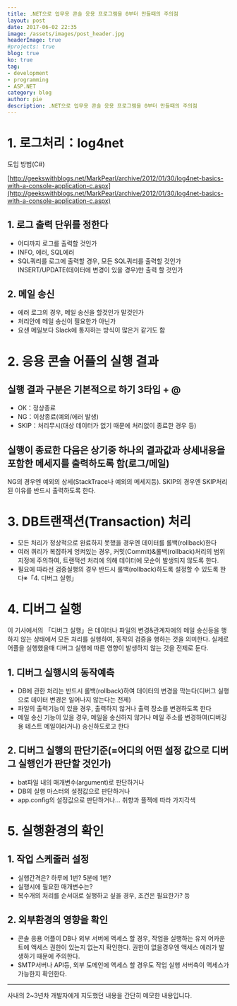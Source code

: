 ```yaml
---
title: .NET으로 업무용 콘솔 응용 프로그램을 0부터 만들때의 주의점
layout: post
date: 2017-06-02 22:35
image: /assets/images/post_header.jpg
headerImage: true
#projects: true
blog: true
ko: true
tag:
- development
- programming
- ASP.NET
category: blog
author: pie
description: .NET으로 업무용 콘솔 응용 프로그램을 0부터 만들때의 주의점
---
```



# 1. 로그처리：log4net

도입 방법(C#)

[http://geekswithblogs.net/MarkPearl/archive/2012/01/30/log4net-basics-with-a-console-application-c.aspx](http://geekswithblogs.net/MarkPearl/archive/2012/01/30/log4net-basics-with-a-console-application-c.aspx)

## 1. 로그 출력 단위를 정한다
- 어디까지 로그를 출력할 것인가
- INFO, 에러, SQL에러
- SQL쿼리를 로그에 출력할 경우, 모든 SQL쿼리를 출력할 것인가 INSERT/UPDATE(데이터에 변경이 있을 경우)만 출력 할 것인가

## 2. 메일 송신
- 에러 로그의 경우, 메일 송신을 할것인가 말것인가
- 처리안에 메일 송신이 필요한가 아닌가
- 요샌 메일보다 Slack에 통지하는 방식이 많은거 같기도 함

# 2. 응용 콘솔 어플의 실행 결과

## 실행 결과 구분은 기본적으로 하기 3타입 + @
- OK：정상종료
- NG：이상종료(예외/에러 발생)
- SKIP：처리무시(대상 데이터가 없기 때문에 처리없이 종료한 경우 등)

## 실행이 종료한 다음은 상기중 하나의 결과값과 상세내용을 포함한 메세지를 출력하도록 함(로그/메일)
NG의 경우엔 예외의 상세(StackTrace나 예외의 메세지등). SKIP의 경우엔 SKIP처리된 이유를 반드시 출력하도록 한다.

# 3. DB트랜잭션(Transaction) 처리

- 모든 처리가 정상적으로 완료하지 못했을 경우엔 데이터를 롤백(rollback)한다
- 여러 쿼리가 복잡하게 엉켜있는 경우, 커밋(Commit)&롤백(rollback)처리의 범위 지정에 주의하여, 트랜잭션 처리에 의해 데이터에 모순이 발생되지 않도록 한다.
- 필요에 따라선 검증실행의 경우 반드시 롤백(rollback)하도록 설정할 수 있도록 한다※「4. 디버그 실행」

# 4. 디버그 실행
이 기사에서의 「디버그 실행」은 데이터나 파일의 변경&관계자에의 메일 송신등을 행하지 않는 상태에서 모든 처리를 실행하여, 동작의 검증을 행하는 것을 의미한다. 실제로 어플을 실행했을때 디버그 실행에 따른 영향이 발생하지 않는 것을 전제로 둔다.

## 1. 디버그 실행시의 동작예측
- DB에 관한 처리는 반드시 롤백(rollback)하여 데이터의 변경을 막는다(디버그 실행으로 데이터 변경은 일어나지 않는다는 전제)
- 파일의 출력기능이 있을 경우, 출력하지 않거나 출력 장소를 변경하도록 한다
- 메일 송신 기능이 있을 경우, 메일을 송신하지 않거나 메일 주소를 변경하여(디버깅용 테스트 메일이라거나) 송신하도로고 한다


## 2. 디버그 실행의 판단기준(=어디의 어떤 설정 값으로 디버그 실행인가 판단할 것인가)
- bat파일 내의 매개변수(argument)로 판단하거나
- DB의 실행 마스터의 설정값으로 판단하거나
- app.config의 설정값으로 판단하거나... 취향과 플젝에 따라 가지각색


# 5. 실행환경의 확인
## 1. 작업 스케줄러 설정
- 실행간격은? 하루에 1번? 5분에 1번?
- 실행시에 필요한 매개변수는?
- 복수개의 처리를 순서대로 실행하고 싶을 경우, 조건은 필요한가? 등

## 2. 외부환경의 영향을 확인
- 콘솔 응용 어플이 DB나 외부 서버에 액세스 할 경우, 작업을 실행하는 유저 어카운트에 액세스 권한이 있는지 없는지 확인한다. 권한이 없을경우엔 액세스 에러가 발생하기 때문에 주의한다.
- SMTP서버나 API등, 외부 도메인에 액세스 할 경우도 작업 실행 서버측이 액세스가 가능한지 확인한다.

---------------------

사내의 2~3년차 개발자에게 지도했던 내용을 간단히 메모한 내용입니다.
